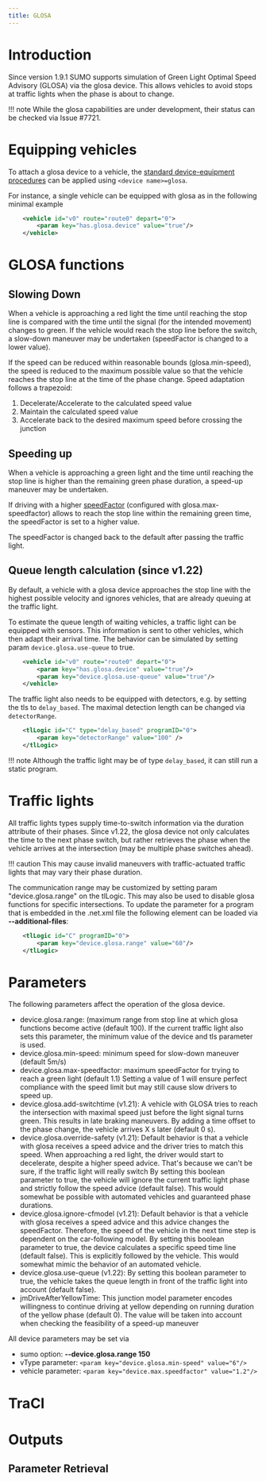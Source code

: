 ```yaml
---
title: GLOSA
---
```


# Introduction
Since version 1.9.1 SUMO supports simulation of Green Light Optimal Speed
Advisory (GLOSA) via the glosa device. This allows vehicles to avoid stops at
traffic lights when the phase is about to change.

!!! note
    While the glosa capabilities are under development, their status can be checked via Issue #7721.

# Equipping vehicles
To attach a glosa device to a vehicle, the [standard device-equipment
procedures](../Definition_of_Vehicles,_Vehicle_Types,_and_Routes.md#devices) can
be applied using `<device name>=glosa`.

For instance, a single vehicle can be equipped with glosa as in the following minimal example

```xml
    <vehicle id="v0" route="route0" depart="0">
        <param key="has.glosa.device" value="true"/>
    </vehicle>
```

# GLOSA functions

## Slowing Down
When a vehicle is approaching a red light the time until reaching the stop line
is compared with the time until the signal (for the intended movement) changes to green.
If the vehicle would reach the stop line before the switch, a slow-down maneuver
may be undertaken (speedFactor is changed to a lower value).

If the speed can be reduced within reasonable bounds (glosa.min-speed), the
speed is reduced to the maximum possible value so that the vehicle reaches the
stop line at the time of the phase change. Speed adaptation follows a trapezoid:

1.  Decelerate/Accelerate to the calculated speed value
2.  Maintain the calculated speed value
3.  Accelerate back to the desired maximum speed before crossing the junction

## Speeding up

When a vehicle is approaching a green light and the time until reaching the stop
line is higher than the remaining green phase duration, a speed-up maneuver may
be undertaken.

If driving with a higher [speedFactor](../Definition_of_Vehicles,_Vehicle_Types,_and_Routes.md#speed_distributions)
(configured with glosa.max-speedfactor) allows to reach the stop line within
the remaining green time, the speedFactor is set to a higher value.

The speedFactor is changed back to the default after passing the traffic light.

## Queue length calculation (since v1.22)

By default, a vehicle with a glosa device approaches the stop line with the highest
possible velocity and ignores vehicles, that are already queuing at the traffic light.

To estimate the queue length of waiting vehicles, a traffic light can be equipped with sensors.
This information is sent to other vehicles, which then adapt their arrival time.
The behavior can be simulated by setting param `device.glosa.use-queue` to true.

```xml
    <vehicle id="v0" route="route0" depart="0">
        <param key="has.glosa.device" value="true"/>
        <param key="device.glosa.use-queue" value="true"/>
    </vehicle>
```

The traffic light also needs to be equipped with detectors, e.g. by setting the tls to `delay_based`.
The maximal detection length can be changed via `detectorRange`.

```xml
    <tlLogic id="C" type="delay_based" programID="0">
        <param key="detectorRange" value="100" />
    </tlLogic>
```

!!! note
    Although the traffic light may be of type `delay_based`, it can still run a static program.

# Traffic lights

All traffic lights types supply time-to-switch information via the duration attribute of their phases.
Since v1.22, the glosa device not only calculates the time to the next phase switch,
but rather retrieves the phase when the vehicle arrives at the intersection (may be multiple phase switches ahead).

!!! caution
    This may cause invalid maneuvers with traffic-actuated traffic lights that
    may vary their phase duration.

The communication range may be customized by setting param "device.glosa.range" on the tlLogic. This may also be used to disable glosa functions for specific intersections.
To update the parameter for a program that is embedded in the .net.xml file the following element can be loaded via **--additional-files**:

```xml
    <tlLogic id="C" programID="0">
        <param key="device.glosa.range" value="60"/>
    </tlLogic>
```

# Parameters

The following parameters affect the operation of the glosa device.

- device.glosa.range: (maximum range from stop line at which glosa functions
  become active (default 100). If the current traffic light also sets this parameter, the minimum value of the device and tls parameter is used.
- device.glosa.min-speed: minimum speed for slow-down maneuver (default 5m/s)
- device.glosa.max-speedfactor: maximum speedFactor for trying to reach a green
  light (default 1.1) Setting a value of 1 will ensure perfect compliance with the speed
  limit but may still cause slow drivers to speed up.
- device.glosa.add-switchtime (v1.21): A vehicle with GLOSA tries to reach the intersection
  with maximal speed just before the light signal turns green. This results in late braking maneuvers.
  By adding a time offset to the phase change, the vehicle arrives X s later (default 0 s).
- device.glosa.override-safety (v1.21): Default behavior is that a vehicle with glosa receives a speed advice
  and the driver tries to match this speed. When approaching a red light, the driver would start to decelerate,
  despite a higher speed advice. That's because we can't be sure, if the traffic light will really switch
  By setting this boolean parameter to true, the vehicle will ignore the current traffic light phase and strictly follow the speed advice (default false).
  This would somewhat be possible with automated vehicles and guaranteed phase durations.
- device.glosa.ignore-cfmodel (v1.21): Default behavior is that a vehicle with glosa receives a speed advice
  and this advice changes the speedFactor. Therefore, the speed of the vehicle in the next time step is dependent on the car-following model.
  By setting this boolean parameter to true, the device calculates a specific speed time line (default false). This is explicitly followed by the vehicle.
  This would somewhat mimic the behavior of an automated vehicle.
- device.glosa.use-queue (v1.22): By setting this boolean parameter to true,
  the vehicle takes the queue length in front of the traffic light into account (default false).
- jmDriveAfterYellowTime: This junction model parameter encodes willingness to
  continue driving at yellow depending on running duration of the yellow phase
  (default 0). The value will be taken into account when checking the
  feasibility of a speed-up maneuver

All device parameters may be set via

- sumo option: **--device.glosa.range 150**
- vType parameter: `<param key="device.glosa.min-speed" value="6"/>`
- vehicle parameter: `<param key="device.max.speedfactor" value="1.2"/>`

# TraCI

# Outputs

## Parameter Retrieval
